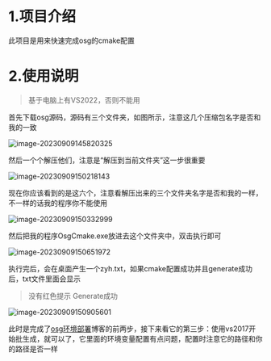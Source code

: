 # 1.项目介绍

此项目是用来快速完成osg的cmake配置

# 2.使用说明

> 基于电脑上有VS2022，否则不能用

首先下载osg源码，源码有三个文件夹，如图所示，注意这几个压缩包名字是否和我的一致

![image-20230909145820325](../images/image-20230909145820325.png)

然后一个个解压他们，注意是“解压到当前文件夹”这一步很重要

![image-20230909150218143](../images/image-20230909150218143.png)



现在你应该看到的是这六个，注意看解压出来的三个文件夹名字是否和我的一样，不一样的话我的程序你不能使用

![image-20230909150332999](../images/image-20230909150332999.png)

然后把我的程序OsgCmake.exe放进去这个文件夹中，双击执行即可

![image-20230909150651972](../images/image-20230909150651972.png)

执行完后，会在桌面产生一个zyh.txt，如果cmake配置成功并且generate成功后，txt文件里面会显示

> 没有红色提示
> Generate成功

![image-20230909150905601](../images/image-20230909150905601.png)

此时是完成了[osg环境部署](https://blog.csdn.net/qq_43718758/article/details/129486298)博客的前两步，接下来看它的第三步：使用vs2017开始批生成，就可以了，它里面的环境变量配置有点问题，配置时注意它的路径和你的路径是否一样

